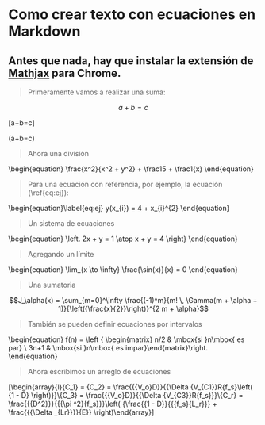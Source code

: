 # Como crear texto con ecuaciones en Markdown

## Antes que nada, hay que instalar la extensión de [Mathjax](https://chrome.google.com/webstore/detail/mathjax-plugin-for-github/ioemnmodlmafdkllaclgeombjnmnbima/related) para  Chrome.

>Primeramente vamos a realizar una suma:

$$a+b=c$$

\[a+b=c\]

\(a+b=c\)

>Ahora una división

\begin{equation}
\frac{x^2}{x^2 + y^2} + \frac15 + \frac1{x}
\end{equation}

>Para una ecuación con referencia, por ejemplo, la ecuación (\ref{eq:ej}):

\begin{equation}\label{eq:ej}
y(x_{i}) = 4 + x_{i}^{2}
\end{equation}


>Un sistema de ecuaciones

\begin{equation}
\left.
2x + y  = 1 \atop
x + y = 4 
\right\}
\end{equation}


>Agregando un límite

\begin{equation}
\lim_{x \to \infty} \frac{\sin(x)}{x} = 0
\end{equation}


>Una sumatoria

$$J_\alpha(x) = \sum_{m=0}^\infty \frac{(-1)^m}{m! \, \Gamma(m + \alpha + 1)}{\left({\frac{x}{2}}\right)}^{2 m + \alpha}$$


>También se pueden definir ecuaciones por intervalos

\begin{equation}
f(n) = \left \{ \begin{matrix} n/2 & \mbox{si }n\mbox{ es par}
\\ 3n+1 & \mbox{si }n\mbox{ es impar}\end{matrix}\right.
\end{equation}




>Ahora escribimos un arreglo de ecuaciones

\[\begin{array}{l}{C_1} = {C_2} = \frac{{{V_o}D}}{{\Delta {V_{C1}}R{f_s}\left( {1 - D} \right)}}\\{C_3} = \frac{{{V_o}D}}{{\Delta {V_{C3}}R{f_s}}}\\{C_r} = \frac{{{D^2}}}{{{\pi ^2}{f_s}}}\left( {\frac{{1 - D}}{{{f_s}{L_r}}} + \frac{{{\Delta _{Lr}}}}{E}} \right)\end{array}\]
